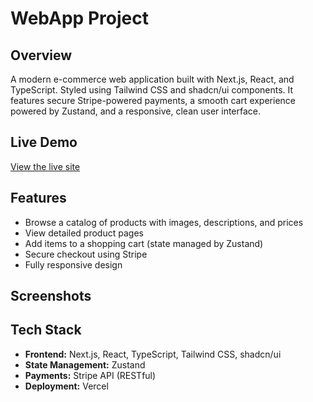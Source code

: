 # WebApp Project

## Overview

A modern e-commerce web application built with Next.js, React, and TypeScript. Styled using Tailwind CSS and shadcn/ui components. It features secure Stripe-powered payments, a smooth cart experience powered by Zustand, and a responsive, clean user interface.

## Live Demo

[View the live site](https://your-vercel-app-url.vercel.app)

## Features

- Browse a catalog of products with images, descriptions, and prices
- View detailed product pages
- Add items to a shopping cart (state managed by Zustand)
- Secure checkout using Stripe
- Fully responsive design

## Screenshots

## Tech Stack

- **Frontend:** Next.js, React, TypeScript, Tailwind CSS, shadcn/ui
- **State Management:** Zustand
- **Payments:** Stripe API (RESTful)
- **Deployment:** Vercel
